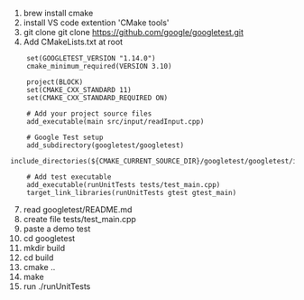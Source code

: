 1. brew install cmake  
2. install VS code extention 'CMake tools'  
3. git clone git clone https://github.com/google/googletest.git
4. Add CMakeLists.txt at root  
```  
    set(GOOGLETEST_VERSION "1.14.0")
    cmake_minimum_required(VERSION 3.10)

    project(BLOCK)
    set(CMAKE_CXX_STANDARD 11)
    set(CMAKE_CXX_STANDARD_REQUIRED ON)

    # Add your project source files
    add_executable(main src/input/readInput.cpp)

    # Google Test setup
    add_subdirectory(googletest/googletest) 
    include_directories(${CMAKE_CURRENT_SOURCE_DIR}/googletest/googletest/include)

    # Add test executable
    add_executable(runUnitTests tests/test_main.cpp)
    target_link_libraries(runUnitTests gtest gtest_main)

```
7. read googletest/README.md
8. create file tests/test_main.cpp
9. paste a demo test
10. cd googletest
11. mkdir build
12. cd build
13. cmake ..
14. make
15. run ./runUnitTests

